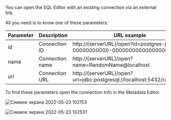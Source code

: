 You can open the SQL Editor with an existing connection via an external link.

All you need is to know one of these parameters:

Parameter|Description|URL example
---|---|---
id|Connection ID|http://{serverURL}/open?id=postgres-jdbc-00000000000-00000000000000000
name|Connection name|http://{serverURL}/open?name=RandomName@localhost
url|Connection URL|http://{serverURL}/open?url=jdbc:postgresql://localhost:5432/randomdb

To find these parameters open the connection Info in the Metadata Editor.

![Снимок экрана 2022-05-23 102153](https://user-images.githubusercontent.com/59531286/169770641-fab48a25-c3ac-4e56-b5aa-e89900d45bbe.png)

![Снимок экрана 2022-05-23 102531](https://user-images.githubusercontent.com/59531286/169769224-6af43b11-be18-4037-a145-6ab6b0255779.png)


